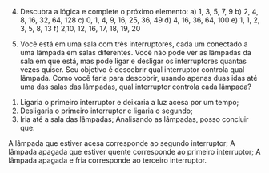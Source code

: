 4) Descubra a lógica e complete o próximo elemento:
a) 1, 3, 5, 7, 9
b) 2, 4, 8, 16, 32, 64, 128
c) 0, 1, 4, 9, 16, 25, 36, 49
d) 4, 16, 36, 64, 100 
e) 1, 1, 2, 3, 5, 8, 13
f) 2,10, 12, 16, 17, 18, 19, 20

5) Você está em uma sala com três interruptores, cada um conectado a uma lâmpada em salas diferentes. Você não pode ver as lâmpadas da sala em que está, mas pode ligar e desligar os interruptores quantas vezes quiser. Seu objetivo é descobrir qual interruptor controla qual lâmpada. Como você faria para descobrir, usando apenas duas idas até uma das salas das lâmpadas, qual interruptor controla cada lâmpada?
1. Ligaria o primeiro interruptor e deixaria a luz acesa por um tempo;
2. Desligaria o primeiro interruptor e ligaria o segundo;
3. Iria até a sala das lâmpadas;
Analisando as lâmpadas, posso concluir que:

A lâmpada que estiver acesa corresponde ao segundo interruptor;
A lâmpada apagada que estiver quente corresponde ao primeiro interruptor;
A lâmpada apagada e fria corresponde ao terceiro interruptor.
